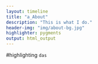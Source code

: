 ```yaml
---
layout: timeline
title: "a_About"
description: "This is what I do."
header-img: "img/about-bg.jpg"
highlighter: pygments
output: html_output
---
```


#highlighting 
`das`